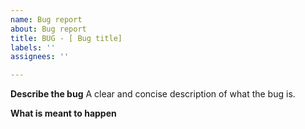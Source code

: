 ```yaml
---
name: Bug report
about: Bug report
title: BUG - [ Bug title]
labels: ''
assignees: ''

---
```


**Describe the bug**
A clear and concise description of what the bug is.



**What is meant to happen**
